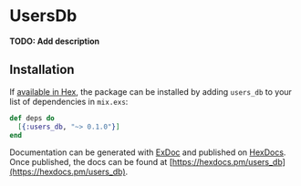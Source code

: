 # UsersDb

**TODO: Add description**

## Installation

If [available in Hex](https://hex.pm/docs/publish), the package can be installed
by adding `users_db` to your list of dependencies in `mix.exs`:

```elixir
def deps do
  [{:users_db, "~> 0.1.0"}]
end
```

Documentation can be generated with [ExDoc](https://github.com/elixir-lang/ex_doc)
and published on [HexDocs](https://hexdocs.pm). Once published, the docs can
be found at [https://hexdocs.pm/users_db](https://hexdocs.pm/users_db).

